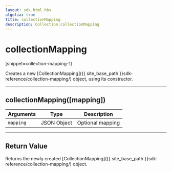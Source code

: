 ```yaml
---
layout: sdk.html.hbs
algolia: true
title: collectionMapping
description: Collection:collectionMapping
---
```

  

# collectionMapping
[snippet=collection-mapping-1]

Creates a new [CollectionMapping]({{ site_base_path }}sdk-reference/collection-mapping/) object, using its constructor.

---

## collectionMapping([mapping])

| Arguments | Type | Description |
|---------------|---------|----------------------------------------|
| ``mapping`` | JSON Object | Optional mapping |

---

## Return Value

Returns the newly created [CollectionMapping]({{ site_base_path }}sdk-reference/collection-mapping/) object.
